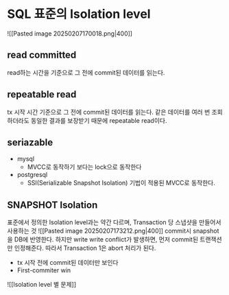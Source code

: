# SQL 표준의 Isolation level
![[Pasted image 20250207170018.png|400]]
## read committed
read하는 시간을 기준으로 그 전에 commit된 데이터를 읽는다.
## repeatable read
tx 시작 시간 기준으로 그 전에 commit된 데이터를 읽는다.
같은 데이터를 여러 번 조회하더라도 동일한 결과를 보장받기 때문에 repeatable read이다.
## seriazable
-  mysql
	- MVCC로 동작하기 보다는 lock으로 동작한다
- postgresql
	- SSI(Serializable Snapshot Isolation) 기법이 적용된 MVCC로 동작한다.
## SNAPSHOT Isolation
표준에서 정의한 Isolation level과는 약간 다르며, Transaction 당 스냅샷을 만들어서 사용하는 것
![[Pasted image 20250207173212.png|400]]
commit시 snapshot을 DB에 반영한다.
하지만 write write conflict가 발생하면, 먼저 commit된 트랜잭션만 인정해준다.
따라서 Transaction 1은 abort 처리가 된다.
- tx 시작 전에 commit된 데이터만 보인다
- First-commiter win

![[Isolation level 별 문제]]
